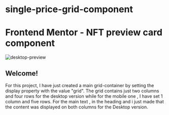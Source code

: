 # single-price-grid-component



# Frontend Mentor - NFT preview card component


![desktop-preview](https://user-images.githubusercontent.com/60264357/160934973-53093809-2e93-48cc-b9a7-c367eab3e5a4.jpg)

## Welcome!

For this project, I have just created a main grid-container by 
setting the display property with the value "grid".
The grid contains just two columns and four rows for the desktop version
while for the mobile one , I have set 1 column and five rows.
For the main text , in the heading and i just made that the content was displayed 
on both columns for the Desktop version.
